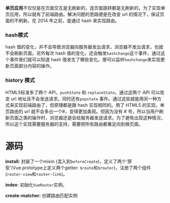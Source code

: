 **单页应用**不仅仅是在页面交互是无刷新的，连页面跳转都是无刷新的，为了实现单页应用，所以就有了前端路由。解决问题的思路便是在改变 url 的情况下，保证页面的不刷新。在 2014 年之前，是通过 hash 来实现路由。

### hash模式

hash 值的变化，并不会导致浏览器向服务器发出请求，浏览器不发出请求，也就不会刷新页面。另外每次 hash 值的变化，还会触发`hashchange`这个事件，通过这个事件我们就可以知道 hash 值发生了哪些变化。便可以监听`hashchange`来实现更新页面部分内容的操作。

### history 模式

HTML5标准多了两个 API，`pushState` 和 `replaceState`，通过这两个 API 可以改变 url 地址且不会发送请求。同时还有`popstate` 事件。通过这些就能用另一种方式来实现前端路由了，但原理都是跟 hash 实现相同的。用了 HTML5 的实现，单页路由的 url 就不会多出一个#，变得更加美观。但因为没有 # 号，所以当用户刷新页面之类的操作时，浏览器还是会给服务器发送请求。为了避免出现这种情况，所以这个实现需要服务器的支持，需要把所有路由都重定向到根页面。

# 源码

**install:** 封装了一个mixin (混入到`beforeCreate`)，定义了两个'原型'(Vue.prototype上定义两个getter: `$route`和`$router`)，注册了两个组件(`router-view`和`router-link`)。

**index:** 初始化`VueRouter`实例。

**create-matcher:** 创建路由匹配实例
